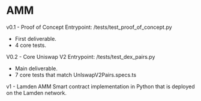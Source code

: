 # AMM
v0.1 - Proof of Concept
Entrypoint: /tests/test_proof_of_concept.py
- First deliverable.
- 4 core tests.

V0.2 - Core Uniswap V2
Entrypoint: /tests/test_dex_pairs.py
- Main deliverable.
- 7 core tests that match UnIswapV2Pairs.specs.ts

v1 - Lamden AMM
Smart contract implementation in Python that is deployed on the Lamden network.

